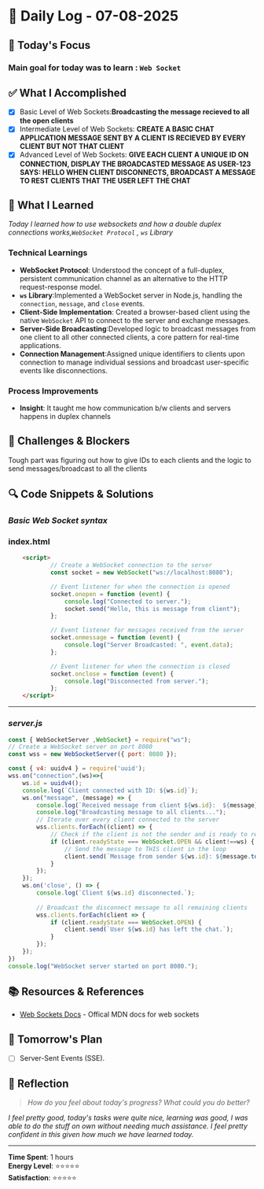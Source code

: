 # 📅 Daily Log - 07-08-2025

## 🎯 Today's Focus

### Main goal for today was to learn : **`Web Socket`**

## ✅ What I Accomplished

- [x] Basic Level of Web Sockets:**Broadcasting the message recieved to all the open clients**
- [x] Intermediate Level of Web Sockets: **CREATE A BASIC CHAT APPLICATION MESSAGE SENT BY A CLIENT IS RECIEVED BY EVERY CLIENT BUT NOT THAT CLIENT**
- [x] Advanced Level of Web Sockets: **GIVE EACH CLIENT A UNIQUE ID ON CONNECTION, DISPLAY THE BROADCASTED MESSAGE AS USER-123 SAYS: HELLO WHEN CLIENT DISCONNECTS, BROADCAST A MESSAGE TO REST CLIENTS THAT THE USER LEFT THE CHAT**

## 🧠 What I Learned

*Today I learned how to use websockets and how a double duplex connections works,`WebSocket Protocol` , `ws` Library*

### Technical Learnings

- **WebSocket Protocol**: Understood the concept of a full-duplex, persistent communication channel as an alternative to the HTTP request-response model.
- **`ws` Library**:Implemented a WebSocket server in Node.js, handling the `connection`, `message`, and `close` events.
- **Client-Side Implementation**: Created a browser-based client using the native `WebSocket` API to connect to the server and exchange messages.
- **Server-Side Broadcasting**:Developed logic to broadcast messages from one client to all other connected clients, a core pattern for real-time applications.
- **Connection Management**:Assigned unique identifiers to clients upon connection to manage individual sessions and broadcast user-specific events like disconnections.

### Process Improvements

- **Insight**: It taught me how communication b/w clients and servers happens in duplex channels

## 🚧 Challenges & Blockers

 Tough part was figuring out how to give IDs to each clients and the logic to send messages/broadcast to all the clients

## 🔍 Code Snippets & Solutions

### *Basic Web Socket syntax*

### **index.html**

```HTML
    <script>
            // Create a WebSocket connection to the server
            const socket = new WebSocket("ws://localhost:8080");

            // Event listener for when the connection is opened
            socket.onopen = function (event) {
                console.log("Connected to server.");
                socket.send("Hello, this is message from client");
            };

            // Event listener for messages received from the server
            socket.onmessage = function (event) {
                console.log("Server Broadcasted: ", event.data);
            };

            // Event listener for when the connection is closed
            socket.onclose = function (event) {
                console.log("Disconnected from server.");
            };
    </script>
```

---

### *server.js*

```JavaScript
const { WebSocketServer ,WebSocket} = require("ws");
// Create a WebSocket server on port 8080
const wss = new WebSocketServer({ port: 8080 });

const { v4: uuidv4 } = require('uuid');
wss.on("connection",(ws)=>{
    ws.id = uuidv4();
    console.log(`Client connected with ID: ${ws.id}`);
    ws.on("message", (message) => {
        console.log(`Received message from client ${ws.id}:  ${message}`);
        console.log("Broadcasting message to all clients...");
        // Iterate over every client connected to the server
        wss.clients.forEach((client) => {
            // Check if the client is not the sender and is ready to receive messages
            if (client.readyState === WebSocket.OPEN && client!==ws) {
                // Send the message to THIS client in the loop
                client.send(`Message from sender ${ws.id}: ${message.toString()}`);
            }
        });
    });
    ws.on('close', () => {
        console.log(`Client ${ws.id} disconnected.`);
        
        // Broadcast the disconnect message to all remaining clients
        wss.clients.forEach(client => {
            if (client.readyState === WebSocket.OPEN) {
                client.send(`User ${ws.id} has left the chat.`);
            }
        });
    });
})
console.log("WebSocket server started on port 8080.");
```

## 📚 Resources & References

- [Web Sockets Docs](https://developer.mozilla.org/en-US/docs/Web/API/WebSockets_API) - Offical MDN docs for web sockets

## 🎯 Tomorrow's Plan

- [ ] Server-Sent Events (SSE).

## 💭 Reflection

> *How do you feel about today's progress? What could you do better?*

*I feel pretty good, today's tasks were quite nice, learning was good, I was able to do the stuff on own without needing much assistance. I feel pretty confident in this given how much we have learned today.*

---

**Time Spent**: 1 hours  
**Energy Level**: ⭐⭐⭐⭐⭐  
**Satisfaction**: ⭐⭐⭐⭐⭐
